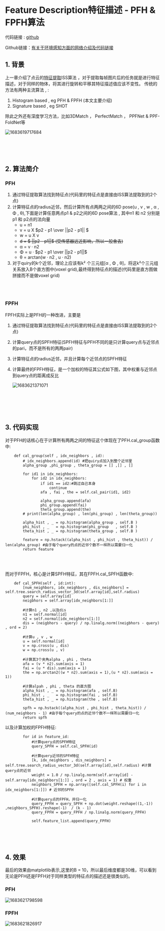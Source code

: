 # Feature Description特征描述 - PFH & FPFH算法

代码链接 : [github](https://github.com/Victor94-king/ComputerVersion/blob/main/%E7%82%B9%E4%BA%91%E8%A7%86%E8%A7%89%E6%84%9F%E7%9F%A5/%E7%9B%AE%E6%A0%87%E6%A3%80%E6%B5%8B%E4%BB%BB%E5%8A%A1/PFH/pfh.py)

Github链接：[有关于环境感知方面的网络介绍及代码链接](https://github.com/Victor94-king/ComputerVersion)

## 1. 背景

上一章介绍了点云的[特征提取](https://blog.csdn.net/victor_manches/article/details/130417018?spm=1001.2014.3001.5502)ISS算法 ，对于提取每帧图片后的任务就是进行特征描述，对于同样的物体，将其进行旋转和平移其特征描述值应该不变性。 传统的方法有两种主流算法 , :

1. Histogram based , eg PFH & FPFH (本文主要介绍)
2. Signature based , eg SHOT

除此之外还有深度学习方法，比如3DMatch ， PerfectMatch ， PPFNet & PPF-FoldNet等

![1683619717684](image/pfh/1683619717684.png)


<br />


<br />


<br />


## 2. 算法简介

### PFH

1. 通过特征提取算法找到特征点(代码里的特征点是直接由ISS算法提取到的2个点)
2. 计算特征点的radius近邻，然后计算所有点两两之间的6D pose(u , v , w , α , Φ , θ),下面是计算任意两点p1 & p2之间的6D pose算法 , 其中n1 和 n2 分别是 p1 和 p2点的法向量
   * u = n1
   * v =  u X $p2 - p1 \over ||p2 - p1|| $
   * w = u X v
   * ~~d = $  ||p2 - p1||$  (受传感器远近影响，所以一般舍去)~~
   * α = v · n2
   * Φ = u · $p2 - p1 \over ||p2 - p1||$
   * θ = arctan(w · n2 , u · n2)
3. 对于quiry的k个近邻，理论上应该有k² 个三元组[α , Φ , θ]，将这k²个三元组关系放入B个直方图中(voxel grid),最终得到特征点的描述(代码里是直方图做拼接而不是做voxel grid)


<br />


<br />


### FPFH

FPFH实际上是PFH的一种改进，主要是

1. 通过特征提取算法找到特征点(代码里的特征点是直接由ISS算法提取到的2个点)
2. 计算query点的SPFH特征(SPFH特征与PFH不同的是只计算query点与近邻点的pari，而不是所有的两两pair)
3. 计算特征点的radius近邻，并且计算每个近邻点的SPFH特征
4. 计算最终的FPFH特征，是一个加权的特征其公式如下图，其中权重与近邻点到query点的距离成反比

   ![1683621371071](image/pfh/1683621371071.png)

<br />


<br />


<br />


<br />


## 3. 代码实现

对于PFH的话核心在于计算所有两两之间的特征这个体现在了PFH.cal_group函数中:

```
    def cal_group(self , idx_neighbors , id):
        # idx_neighbors.append(id) #把quiry点加入到整个近邻里
        alpha_group ,phi_group , theta_group = [] ,[] , []

        for id1 in idx_neighbors:
            for id2 in idx_neighbors:
                if id1 == id2:#跳过自己本身
                    continue
                afa , fai , the = self.cal_pair(id1, id2)

                alpha_group.append(afa)
                phi_group.append(fai)
                theta_group.append(the) 
        # print(len(alpha_group) , len(phi_group) , len(theta_group))

        alpha_hist , _ = np.histogram(alpha_group , self.B )
        phi_hist , _   = np.histogram(phi_group   , self.B )
        theta_hist , _ = np.histogram(theta_group , self.B )

        feature = np.hstack((alpha_hist , phi_hist , theta_hist)) / len(alpha_group) #由于每个query的点的近邻个数不一样所以需要归一化
        return feature
```



<br />


<br />


而对于FPFH，核心是计算SPFH特征，其在FPFH.cal_SPFH函数中:

```
    def cal_SPFH(self , id:int):
        [num_neighbors, idx_neighbors , dis_neighbors] = self.tree.search_radius_vector_3d(self.array[id],self.radius)
        query = self.array[id]
        neigbhors = self.array[idx_neighbors[1:]]
  
        #计算n1 , n2 ,以及dis
        n1 = self.normal[id]
        n2 = self.normal[idx_neighbors[1:]]
        dis = (neigbhors - query) / np.linalg.norm((neigbhors - query) , ord = 2)

        #计算u , v , w
        u = self.normal[id]
        v = np.cross(u , dis)
        w = np.cross(u , v)

        #计算其3个夹角alpha , phi , theta
        afa = (v * n2).sum(axis = 1)
        fai = (u * dis).sum(axis = 1)
        the = np.arctan2((w * n2).sum(axis = 1),(u * n2).sum(axis = 1))
  
        #计算alpah , phi , theta 的直方图
        alpha_hist , _ = np.histogram(afa , self.B)
        phi_hist , _   = np.histogram(fai , self.B)
        theta_hist , _ = np.histogram(the , self.B)

        spfh = np.hstack((alpha_hist , phi_hist , theta_hist)) / (num_neighbors - 1) #由于每个query的点的近邻个数不一样所以需要归一化
        return spfh
```

以及计算加权的FPFH特征:

```
        for id in feature_id:
            #计算query点的SPFH特征
            query_SPFH = self.cal_SPFH(id)

            #计算query近邻的SPFH特征
            [k, idx_neighbors , dis_neighbors] = self.tree.search_radius_vector_3d(self.array[id],self.radius) #计算query点的近邻
            weight = 1.0 / np.linalg.norm(self.array[id] - self.array[idx_neighbors[1:]] , ord = 2 , axis = 1) # 权重
            neighbors_SPFH = np.array([self.cal_SPFH(i) for i in idx_neighbors[1:]]) # 近邻的SPFH
          
            #计算query点的FPFH，并归一化
            query_FPFH = query_SPFH + np.dot(weight.reshape((1,-1)) ,neighbors_SPFH).reshape(-1)  / (k - 1)
            query_FPFH = query_FPFH / np.linalg.norm(query_FPFH)
          
            self.feature_list.append(query_FPFH)
```

<br />


<br />


<br />


## 4. 效果

最后的效果由matplotlib表示,这里的B = 10，所以最后维度都是30维，可以看到无论是PFH还是FPFH对于同样类型的特征点的描述还是很类似的。

### PFH

![1683621798598](image/pfh/1683621798598.png)

### FPFH

![1683621826917](image/pfh/1683621826917.png)
